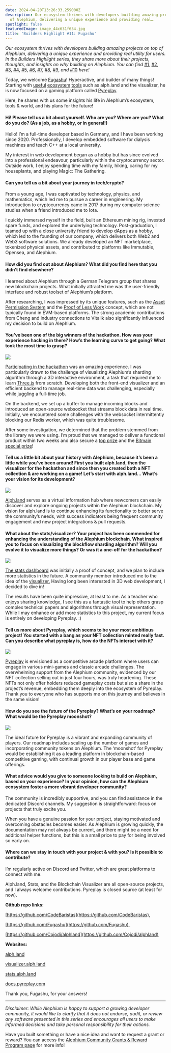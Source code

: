 ```yaml
---
date: 2024-04-20T13:26:33.259000Z
description: Our ecosystem thrives with developers building amazing projects on top
  of Alephium, delivering a unique experience and providing real…
spotlight: false
featuredImage: image_44c631f654.jpg
title: 'Builders Highlight #11: Fugashu'
---
```


_Our ecosystem thrives with developers building amazing projects on top of Alephium, delivering a unique experience and providing real utility for users. In the Builders Highlight series, they share more about their projects, thoughts, and insights on why building on Alephium. You can find_ [#1](/news/post/builders-highlight-sezame-wallet-ddb4aeb61881)_,_ [#2](/news/post/builders-highlight-alphpaca-nfts-99c69775f04c), [#3](/news/post/builders-highlight-3-ayin-6be4a6bd4ec2), [#4](/news/post/builders-highlight-4-no-trust-verify-9ea495ca826f), [#5](/news/post/builders-highlight-5-deadrare-d5ff90d6161e), [#6](/news/post/builders-highlight-6-what-the-duck-0aedc602ecfd), [#7](/news/post/builders-highlight-7-alphpad-bbd4f4a34fd5), [#8](/news/post/builders-highlight-8-ngu-money-f8bf05e36e99)_,_ [#9,](/news/post/builders-highlight-9-mobula-f9c45dc6c691) _and_ [#10](/news/post/builders-highlight-10-amolyus-39e03b6bd3f0) _here!_

Today, we welcome [Fugashu](https://twitter.com/fugashu_codes)! Hyperactive, and builder of many things! Starting with [useful](https://stats.alph.land/) [ecosystem](https://stats.alph.land/) [tools](https://visualizer.alph.land/) such as alph.land and the visualizer, he is now focused on a gaming platform called [Pyreplay](https://www.pyreplay.com/).

Here, he shares with us some insights his life in Alephium’s ecosystem, tools & world, and his plans for the future!

#### Hi! Please tell us a bit about yourself. Who are you? Where are you? What do you do? (As a job, as a hobby, or in general!)

Hello! I’m a full-time developer based in Germany, and I have been working since 2020. Professionally, I develop embedded software for dialysis machines and teach C++ at a local university.

My interest in web development began as a hobby but has since evolved into a professional endeavour, particularly within the cryptocurrency sector. Outside work, I enjoy spending time with my family, hiking, caring for my houseplants, and playing Magic: The Gathering.

#### Can you tell us a bit about your journey in tech/crypto?

From a young age, I was captivated by technology, physics, and mathematics, which led me to pursue a career in engineering. My introduction to cryptocurrency came in 2017 during my computer science studies when a friend introduced me to Iota.

I quickly immersed myself in the field, built an Ethereum mining rig, invested spare funds, and explored the underlying technology. Post-graduation, I teamed up with a close university friend to develop dApps as a hobby, which led to the founding of our company, which delivers both Web2 and Web3 software solutions. We already developed an NFT marketplace, tokenized physical assets, and contributed to platforms like Immutable, Opensea, and Alephium.

#### How did you find out about Alephium? What did you find here that you didn’t find elsewhere?

I learned about Alephium through a German Telegram group that shares new blockchain projects. What initially attracted me was the user-friendly interface and robust toolset of Alephium’s platform.

After researching, I was impressed by its unique features, such as the [Asset Permission System](/news/post/alephiums-aps-eliminating-evm-token-approval-risks-5407e7e70a33#:~:text=Understanding%20Alephium%27s%20Asset%20Permission%20System&amp;text=One%20important%20feature%20of%20the,These%20transactions%20can%20support%20TxScript.) and the [Proof of Less Work](/news/post/tech-talk-1-the-ultimate-guide-to-proof-of-less-work-the-universe-and-everything-ba70644ab301) concept, which are not typically found in EVM-based platforms. The strong academic contributions from Cheng and industry connections to Vitalik also significantly influenced my decision to build on Alephium.

#### You’ve been one of the big winners of the hackathon. How was your experience hacking in there? How’s the learning curve to get going? What took the most time to grasp?

![](image_ec682126a5.png)

[Participating in the hackathon](/news/post/hackathon-1-pioneers-submissions-76b869089ace) was an amazing experience. I was particularly drawn to the challenge of visualizing Alephium’s sharding algorithm through a 3D interactive environment, a task that required me to learn [Three.js](https://threejs.org/) from scratch. Developing both the front-end visualizer and an efficient backend to manage real-time data was challenging, especially while juggling a full-time job.

On the backend, we set up a buffer to manage incoming blocks and introduced an open-source websocket that streams block data in real time. Initially, we encountered some challenges with the websocket intermittently blocking our Redis worker, which was quite troublesome.

After some investigation, we determined that the problem stemmed from the library we were using. I’m proud that we managed to deliver a functional product within two weeks and also secure a [top prize](/news/post/hackathon-winners-announced-68d55711b99d) and the [Bitmain special prize](https://twitter.com/alephium/status/1771598954373038443)!

#### **Tell us a little bit about your history with Alephium, because it’s been a little while you’ve been around! First you built alph.land, then the visualizer for the hackathon and since then you created both a NFT collection & are working on a game! Let’s start with alph.land… What’s your vision for its development?**

![](image_14373b0f8b.png)

[Alph.land](http://alph.land) serves as a virtual information hub where newcomers can easily discover and explore ongoing projects within the Alephium blockchain. My vision for alph.land is to continue enhancing its functionality to better serve the community’s needs, with success indicators being frequent community engagement and new project integrations & pull requests.

#### What about the stats/visualizer? Your project has been commended for enhancing the understanding of the Alephium blockchain. What inspired you to focus on visualizing the blockflow sharding algorithm? Will you evolve it to visualize more things? Or was it a one-off for the hackathon?

![](image_ec682126a5.png)

[The stats dashboard](https://stats.alph.land/) was initially a proof of concept, and we plan to include more statistics in the future. A community member introduced me to the idea of the [visualizer.](https://visualizer.alph.land/) Having long been interested in 3D web development, I decided to dive in!

The results have been quite impressive, at least to me. As a teacher who enjoys sharing knowledge, I see this as a fantastic tool to help others grasp complex technical papers and algorithms through visual representation. While I may enhance or add more statistics to this project, my current focus is entirely on developing Pyreplay. :)

#### Tell us more about Pyreplay, which seems to be your most ambitious project! You started with a bang as your NFT collection minted really fast. Can you describe what pyreplay is, how do the NFTs interact with it?

![](image_d7e2e86f1a.png)

[Pyreplay](http://pyreplay.com) is envisioned as a competitive arcade platform where users can engage in various mini-games and classic arcade challenges. The overwhelming support from the Alephium community, evidenced by our NFT collection selling out in just four hours, was truly heartening. These NFTs not only offer holders reduced gameplay costs but also a share in the project’s revenue, embedding them deeply into the ecosystem of Pyreplay. Thank you to everyone who has supports me on this journey and believes in the same vision!

#### How do you see the future of the Pyreplay? What’s on your roadmap? What would be the Pyreplay moonshot?

![](image_c3f270110d.png)

The ideal future for Pyreplay is a vibrant and expanding community of players. Our roadmap includes scaling up the number of games and incorporating community tokens on Alephium. The ‘moonshot’ for Pyreplay would be establishing it as a leading platform in blockchain-based competitive gaming, with continual growth in our player base and game offerings.

#### What advice would you give to someone looking to build on Alephium, based on your experience? In your opinion, how can the Alephium ecosystem foster a more vibrant developer community?

The community is incredibly supportive, and you can find assistance in the dedicated Discord channels. My suggestion is straightforward: focus on projects that truly excite you.

When you have a genuine passion for your project, staying motivated and overcoming obstacles becomes easier. As Alephium is growing quickly, the documentation may not always be current, and there might be a need for additional helper functions, but this is a small price to pay for being involved so early on.

#### Where can we stay in touch with your project & with you? Is it possible to contribute?

I’m regularly active on Discord and Twitter, which are great platforms to connect with me.

Alph.land, Stats, and the Blockchain Visualizer are all open-source projects, and I always welcome contributions. Pyreplay is closed source (at least for now).

**Github repo links:**

[https://github.com/CodeBaristas](https://github.com/CodeBaristas),

[https://github.com/Fugashu](https://github.com/Fugashu),

[https://github.com/Cojodi/alphland](https://github.com/Cojodi/alphland)

**Websites:**

[alph.land](http://alph.land)

[visualizer.alph.land](http://visualizer.alph.land,)

[stats.alph.land](http://stats.alph.land)

[docs.pyreplay.com](http://docs.pyreplay.com)

Thank you, Fugashu, for your answers!

---

_Disclaimer: While Alephium is happy to support a growing developer community, it would like to clarify that it does not endorse, audit, or review any software presented in this series and encourages all users to make informed decisions and take personal responsibility for their actions._

Have you built something or have a nice idea and want to request a grant or reward? You can access the [Alephium Community Grants &amp; Reward Program page](https://github.com/alephium/community/blob/master/Grant%26RewardProgram.md) for more info!
